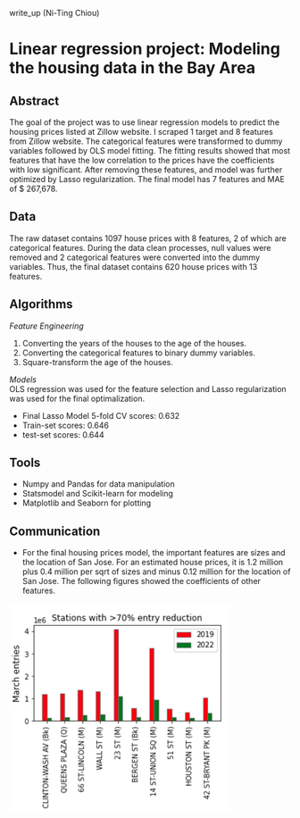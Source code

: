 write_up (Ni-Ting Chiou)

# Linear regression project: Modeling the housing data in the Bay Area

## Abstract

The goal of the project was to use linear regression models to predict the housing prices listed at Zillow website. I scraped 1 target and 8 features from Zillow website.  The categorical features were transformed to dummy variables followed by OLS model fitting. The fitting results showed that most features that have the low correlation to the prices have the coefficients with low significant. After removing these features, and model was further optimized by Lasso regularization. The final model has 7 features and MAE of $ 267,678.


## Data

The raw dataset contains 1097 house prices with 8 features, 2 of which are categorical features. During the data clean processes, null values were removed and 2 categorical features were converted into the dummy variables. Thus, the final dataset contains 620 house prices with 13 features.
  
## Algorithms

*Feature Engineering*
1.	Converting the years of the houses to the age of the houses.
2.	Converting the categorical features to binary dummy variables.
3.	Square-transform the age of the houses.

*Models* <br> 
OLS regression was used for the feature selection and Lasso regularization was used for the final optimalization.
* Final Lasso Model 5-fold CV scores:
0.632
* Train-set scores:
0.646
* test-set scores:
0.644



## Tools
* Numpy and Pandas for data manipulation
* Statsmodel and Scikit-learn for modeling
* Matplotlib and Seaborn for plotting



## Communication
* For the final housing prices model, the important features are sizes and the location of San Jose. For an estimated house prices, it is 1.2 million plus 0.4 million per sqrt of sizes and minus 0.12 million for the location of San Jose. The following figures showed the coefficients of other features.

![alt text](https://github.com/chiouNT/Metis_EDA/blob/main/Image1.png)
